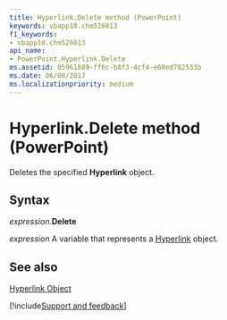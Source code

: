 ```yaml
---
title: Hyperlink.Delete method (PowerPoint)
keywords: vbapp10.chm526013
f1_keywords:
- vbapp10.chm526013
api_name:
- PowerPoint.Hyperlink.Delete
ms.assetid: 05961889-ff6c-b8f3-4cf4-e60ed782533b
ms.date: 06/08/2017
ms.localizationpriority: medium
---
```



# Hyperlink.Delete method (PowerPoint)

Deletes the specified **Hyperlink** object.


## Syntax

_expression_.**Delete**

_expression_ A variable that represents a [Hyperlink](PowerPoint.Hyperlink.md) object.


## See also


[Hyperlink Object](PowerPoint.Hyperlink.md)

[!include[Support and feedback](~/includes/feedback-boilerplate.md)]